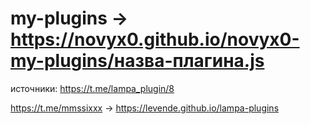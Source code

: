 # my-plugins  →  https://novyx0.github.io/novyx0-my-plugins/назва-плагина.js
источники:  https://t.me/lampa_plugin/8
            
            
            
https://t.me/mmssixxx → https://levende.github.io/lampa-plugins
            
            
            
            
            

                                  
